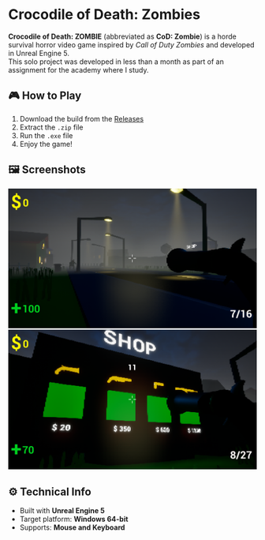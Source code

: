 # Crocodile of Death: Zombies

**Crocodile of Death: ZOMBIE** (abbreviated as **CoD: Zombie**) is a horde survival horror video game inspired by *Call of Duty Zombies* and developed in Unreal Engine 5.  
This solo project was developed in less than a month as part of an assignment for the academy where I study.

## 🎮 How to Play
1. Download the build from the [Releases](https://github.com/Erym03/Crocodile-of-Death--Zombies/releases/tag/Release)
2. Extract the `.zip` file
3. Run the `.exe` file
4. Enjoy the game!

## 🖼️ Screenshots
![Gameplay](Screenshot/Screen1.png)  
![Gameplay](Screenshot/Screen2.png)

## ⚙️ Technical Info
- Built with **Unreal Engine 5**
- Target platform: **Windows 64-bit**
- Supports: **Mouse and Keyboard**
